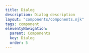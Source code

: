 ```yaml
---
title: Dialog
description: Dialog description
layout: "components/components.njk"
tags: component
eleventyNavigation:
  parent: Components
  key: Dialog
  order: 5
---
```


[//]: # (## test content)

